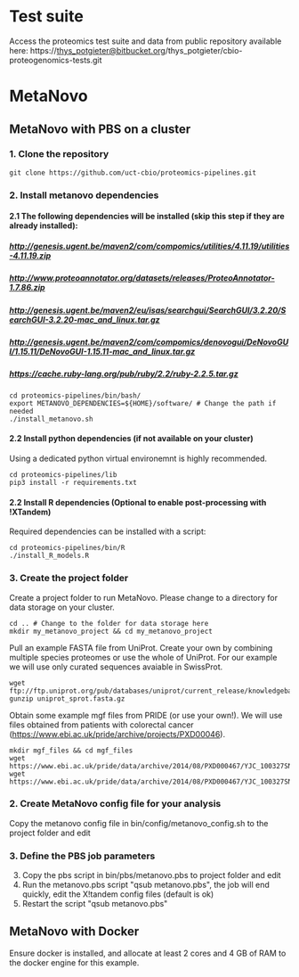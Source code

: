 
# Test suite

Access the proteomics test suite and data from public repository available here:
https://thys_potgieter@bitbucket.org/thys_potgieter/cbio-proteogenomics-tests.git

# MetaNovo 

## MetaNovo with PBS on a cluster

### 1. Clone the repository

`git clone https://github.com/uct-cbio/proteomics-pipelines.git`

### 2. Install metanovo dependencies

#### 2.1 The following dependencies will be installed (skip this step if they are already installed):
##### http://genesis.ugent.be/maven2/com/compomics/utilities/4.11.19/utilities-4.11.19.zip
##### http://www.proteoannotator.org/datasets/releases/ProteoAnnotator-1.7.86.zip
##### http://genesis.ugent.be/maven2/eu/isas/searchgui/SearchGUI/3.2.20/SearchGUI-3.2.20-mac_and_linux.tar.gz
##### http://genesis.ugent.be/maven2/com/compomics/denovogui/DeNovoGUI/1.15.11/DeNovoGUI-1.15.11-mac_and_linux.tar.gz
##### https://cache.ruby-lang.org/pub/ruby/2.2/ruby-2.2.5.tar.gz
~~~~
cd proteomics-pipelines/bin/bash/
export METANOVO_DEPENDENCIES=${HOME}/software/ # Change the path if needed
./install_metanovo.sh
~~~~

#### 2.2 Install python dependencies (if not available on your cluster)
Using a dedicated python virtual environemnt is highly recommended.
~~~~
cd proteomics-pipelines/lib 
pip3 install -r requirements.txt
~~~~


#### 2.2 Install R dependencies (Optional to enable post-processing with !XTandem)
Required dependencies can be installed with a script:
~~~~
cd proteomics-pipelines/bin/R
./install_R_models.R
~~~~

### 3. Create the project folder 

Create a project folder to run MetaNovo. Please change to a directory for data storage on your cluster.

~~~~
cd .. # Change to the folder for data storage here 
mkdir my_metanovo_project && cd my_metanovo_project
~~~~

Pull an example FASTA file from UniProt. Create your own by combining multiple species proteomes or use the whole of UniProt. For our example we will use only curated sequences avaiable in SwissProt.

~~~~
wget ftp://ftp.uniprot.org/pub/databases/uniprot/current_release/knowledgebase/complete/uniprot_sprot.fasta.gz
gunzip uniprot_sprot.fasta.gz
~~~~

Obtain some example mgf files from PRIDE (or use your own!). We will use files obtained from patients with colorectal cancer (https://www.ebi.ac.uk/pride/archive/projects/PXD00046).

~~~~
mkdir mgf_files && cd mgf_files
wget https://www.ebi.ac.uk/pride/data/archive/2014/08/PXD000467/YJC_100327SNOCRC_B11b372_N01.mgf
wget https://www.ebi.ac.uk/pride/data/archive/2014/08/PXD000467/YJC_100327SNOCRC_B11b372_N02.mgf
~~~~

### 2. Create MetaNovo config file for your analysis
Copy the metanovo config file in bin/config/metanovo_config.sh to the project folder and edit

### 3. Define the PBS job parameters
3) Copy the pbs script in bin/pbs/metanovo.pbs to project folder and edit
4) Run the metanovo.pbs script "qsub metanovo.pbs", the job will end quickly, edit the X!tandem config files (default is ok)
5) Restart the script "qsub metanovo.pbs"

## MetaNovo with Docker
Ensure docker is installed, and allocate at least 2 cores and 4 GB of RAM to the docker engine for this example.


